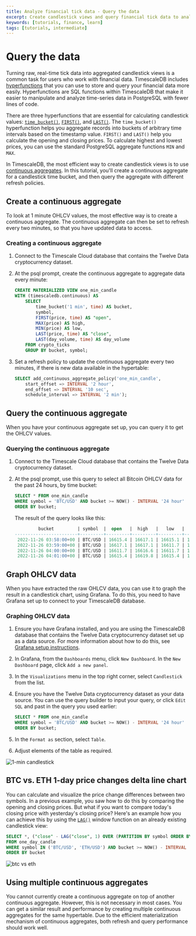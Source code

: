 ```yaml
---
title: Analyze financial tick data - Query the data
excerpt: Create candlestick views and query financial tick data to analyze price changes
keywords: [tutorials, finance, learn]
tags: [tutorials, intermediate]
---
```


# Query the data

Turning raw, real-time tick data into aggregated candlestick views is a common
task for users who work with financial data. TimescaleDB includes
[hyperfunctions][hyperfunctions]
that you can use to store and query your financial data more easily.
Hyperfunctions are SQL functions within TimescaleDB that make it easier to
manipulate and analyze time-series data in PostgreSQL with fewer lines of code.

There are three hyperfunctions that are essential for calculating candlestick
values: [`time_bucket()`][time-bucket], [`FIRST()`][first], and [`LAST()`][last].
The `time_bucket()` hyperfunction helps you aggregate records into buckets of
arbitrary time intervals based on the timestamp value. `FIRST()` and `LAST()`
help you calculate the opening and closing prices. To calculate highest and
lowest prices, you can use the standard PostgreSQL aggregate functions `MIN` and
`MAX`.

In TimescaleDB, the most efficient way to create candlestick views is to use
[continuous aggregates][caggs].
In this tutorial, you'll create a continuous aggregate for a candlestick time
bucket, and then query the aggregate with different refresh policies.

## Create a continuous aggregate

To look at 1 minute OHLCV values, the most effective way is to create a
continuous aggregate. The continuous aggregate can then be set to refresh every
two minutes, so that you have updated data to access.

<procedure>

### Creating a continuous aggregate

1.  Connect to the Timescale Cloud database that contains the Twelve Data
    cryptocurrency dataset.

1.  At the psql prompt, create the continuous aggregate to aggregate data every
    minute:

    ```sql
    CREATE MATERIALIZED VIEW one_min_candle
    WITH (timescaledb.continuous) AS
        SELECT
            time_bucket('1 min', time) AS bucket,
            symbol,
            FIRST(price, time) AS "open",
            MAX(price) AS high,
            MIN(price) AS low,
            LAST(price, time) AS "close",
            LAST(day_volume, time) AS day_volume
        FROM crypto_ticks
        GROUP BY bucket, symbol;
    ```

1.  Set a refresh policy to update the continuous aggregate every two minutes, if there is new data available in the hypertable:

    ```sql
    SELECT add_continuous_aggregate_policy('one_min_candle',
        start_offset => INTERVAL '2 hour',
        end_offset => INTERVAL '10 sec',
        schedule_interval => INTERVAL '2 min');
    ```

</procedure>

## Query the continuous aggregate

When you have your continuous aggregate set up, you can query it to get the
OHLCV values.

<procedure>

### Querying the continuous aggregate

1.  Connect to the Timescale Cloud database that contains the Twelve Data
    cryptocurrency dataset.

1.  At the psql prompt, use this query to select all Bitcoin OHLCV data for the
    past 24 hours, by time bucket:

    ```sql
    SELECT * FROM one_min_candle
    WHERE symbol = 'BTC/USD' AND bucket >= NOW() - INTERVAL '24 hour'
    ORDER BY bucket;
    ```

    The result of the query looks like this:

    ```sql
             bucket         | symbol  |  open   |  high   |   low   |  close  | day_volume
    ------------------------+---------+---------+---------+---------+---------+------------
     2022-11-26 03:58:00+00 | BTC/USD | 16615.4 | 16617.1 | 16615.1 | 16615.4 |      20729
     2022-11-26 03:59:00+00 | BTC/USD | 16617.1 | 16617.1 | 16611.7 | 16615.4 |      20739
     2022-11-26 04:00:00+00 | BTC/USD | 16611.7 | 16616.6 | 16611.7 | 16616.6 |      19040
     2022-11-26 04:01:00+00 | BTC/USD | 16615.4 | 16619.8 | 16615.4 | 16617.5 |      19055
    ```

</procedure>

## Graph OHLCV data

When you have extracted the raw OHLCV data, you can use it to graph the result
in a candlestick chart, using Grafana. To do this, you need to have Grafana set
up to connect to your TimescaleDB database.

<procedure>

### Graphing OHLCV data

1.  Ensure you have Grafana installed, and you are using the TimescaleDB
    database that contains the Twelve Data cryptocurrency dataset set up as a
    data source. For more information about how to do this, see [Grafana setup instructions][grafana-setup].
1.  In Grafana, from the `Dashboards` menu, click `New Dashboard`. In the
    `New Dashboard` page, click `Add a new panel`.
1.  In the `Visualizations` menu in the top right corner, select `Candlestick`
    from the list.
1.  Ensure you have the Twelve Data cryptocurrency dataset as your data source.
    You can use the query builder to input your query, or click `Edit SQL` and
    past in the query you used earlier:

    ```sql
    SELECT * FROM one_min_candle
    WHERE symbol = 'BTC/USD' AND bucket >= NOW() - INTERVAL '24 hour'
    ORDER BY bucket;
    ```

1.  In the `Format as` section, select `Table`.
1.  Adjust elements of the table as required.

![1-min candlestick](https://s3.amazonaws.com/assets.timescale.com/docs/images/tutorials/candlestick/FIXME.png)

## BTC vs. ETH 1-day price changes delta line chart

You can calculate and visualize the price change differences between
two symbols. In a previous example, you saw how to do this by comparing the
opening and closing prices. But what if you want to compare today's closing
price with yesterday's closing price? Here's an example how you can achieve
this by using the [`LAG()`][lag] window function on an already existing
candlestick view:

```sql
SELECT *, ("close" - LAG("close", 1) OVER (PARTITION BY symbol ORDER BY bucket)) / "close" AS change_pct
FROM one_day_candle
WHERE symbol IN ('BTC/USD', 'ETH/USD') AND bucket >= NOW() - INTERVAL '14 days'
ORDER BY bucket
```

![btc vs eth](https://s3.amazonaws.com/assets.timescale.com/docs/images/tutorials/candlestick/pct_change.png)

## Using multiple continuous aggregates

You cannot currently create a continuous aggregate on top of another continuous aggregate.
However, this is not necessary in most cases. You can get a similar result and performance by
creating multiple continuous aggregates for the same hypertable. Due
to the efficient materialization mechanism of continuous aggregates, both
refresh and query performance should work well.

[caggs]: /timescaledb/:currentVersion:/how-to-guides/continuous-aggregates/
[first]: /api/:currentVersion:/hyperfunctions/first/
[hyperfunctions]: /api/:currentVersion:/hyperfunctions/
[intraday-tutorial]: /timescaledb/:currentVersion:/tutorials/analyze-intraday-stocks/
[last]: /api/:currentVersion:/hyperfunctions/last/
[time-bucket]: /api/:currentVersion:/hyperfunctions/time_bucket/
[lag]: https://www.postgresqltutorial.com/postgresql-lag-function/
[grafana-setup]: FIXME
